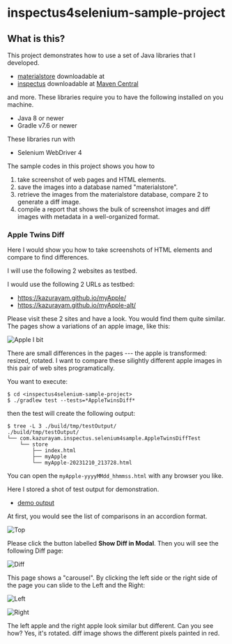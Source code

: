 # inspectus4selenium-sample-project

## What is this?

This project demonstrates how to use a set of Java libraries that I developed.

- [materialstore](https://github.com/kazurayam/materialstore) downloadable at [](https://mvnrepository.com/artifact/com.kazurayam/materialstore)
- [inspectus](https://github.com/kazurayam/inspectus) downloadable at [Maven Central](https://mvnrepository.com/artifact/com.kazurayam/inspectus)

and more. These libraries require you to have the following installed on you machine.

- Java 8 or newer
- Gradle v7.6 or newer

These libraries run with

- Selenium WebDriver 4

The sample codes in this project shows you how to

1. take screenshot of web pages and HTML elements.
2. save the images into a database named "materialstore".
3. retrieve the images from the materialstore database, compare 2 to generate a diff image.
4. compile a report that shows the bulk of screenshot images and diff images with metadata in a well-organized format.

### Apple Twins Diff

Here I would show you how to take screenshots of HTML elements and compare to find differences.

I will use the following 2 websites as testbed.

I would use the following 2 URLs as testbed:

- https://kazurayam.github.io/myApple/
- https://kazurayam.github.io/myApple-alt/

Please visit these 2 sites and have a look. You would find them quite similar. The pages show a variations of an apple image, like this:

![Apple I bit](https://kazurayam.github.io/inspectus4selenium-sample-project/images/Apple_I_bit.png)


There are small differences in the pages --- the apple is transformed: resized, rotated. I want to compare these silightly different apple images in this pair of web sites programatically.



You want to execute:

```
$ cd <inspectus4selenium-sample-project>
$ ./gradlew test --tests=*AppleTwinsDiff*
```

then the test will create the following output:

```
$ tree -L 3 ./build/tmp/testOutput/
./build/tmp/testOutput/
└── com.kazurayam.inspectus.selenium4sample.AppleTwinsDiffTest
    └── store
        ├── index.html
        ├── myApple
        └── myApple-20231210_213728.html
```

You can open the `myApple-yyyyMMdd_hhmmss.html` with any browser you like.

Here I stored a shot of test output for demonstration.

- [demo output](https://inspectus4selenium-sample-project/demo/store/myApple-20231210_213728.html)

At first, you would see the list of comparisons in an accordion format.

![Top](https://kazurayam.github.io/inspectus4selenium-sample-project/images/AppleTwinsDiff_top.png)

Please click the button labelled **Show Diff in Modal**. Then you will see the following Diff page:

![Diff](https://kazurayam.github.io/inspectus4selenium-sample-project/images/AppleTwinsDiff_diff.png)

This page shows a "carousel". By clicking the left side or the right side of the page you can slide to the Left and the Right:

![Left](https://kazurayam.github.io/inspectus4selenium-sample-project/images/AppleTwinsDiff_left.png)

![Right](https://kazurayam.github.io/inspectus4katalon-sample-project/images/AppleTwinsDiff_right.png)

The left apple and the right apple look similar but different. Can you see how? Yes, it's rotated. diff image shows the different pixels painted in red.
